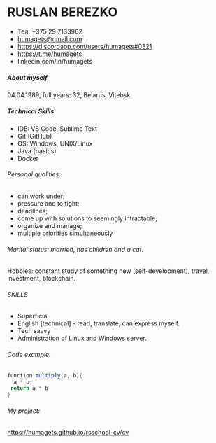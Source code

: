 # RUSLAN BEREZKO 

* Тел: +375 29 7133962
* humagets@gmail.com
* https://discordapp.com/users/humagets#0321
* https://t.me/humagets
* linkedin.com/in/humagets 


##### About myself 

04.04.1989, full years: 32, Belarus, Vitebsk 

##### Technical Skills:
* IDE: VS Code, Sublime Text
* Git (GitHub)
* OS: Windows, UNIX/Linux
* Java (basics)
* Docker

###### Personal qualities: 
  - can work under;
  - pressure and to tight;
  - deadlines;
  - come up with solutions to seemingly intractable;
  - organize and manage;
  - multiple priorities simultaneously

###### Marital status: married, has children and a cat.
Hobbies: constant study of something new (self-development),
travel, investment, blockchain.
 
###### SKILLS
* Superficial
* English [technical] - read, translate, can express myself.
* Tech savvy 
* Administration of Linux and Windows server. 


###### Code example: 
```java
function multiply(a, b){
  a * b;
 return a * b
}
```
###### My project: 
https://humagets.github.io/rsschool-cv/cv

